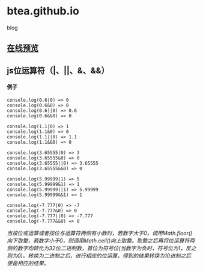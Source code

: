 # btea.github.io
blog
## [在线预览](https://btea.github.io/)
## js位运算符（|、||、&、&&）
#### 例子
 `console.log(0.6|0) => 0`     
 `console.log(0.6&0) => 0`     
 `console.log(0.6||0) => 0.6`     
 `console.log(0.6&&0) => 0`
 
 `console.log(1.1|0) => 1`  
 `console.log(1.1&0) => 0`  
 `console.log(1.1||0) => 1.1`  
 `console.log(1.1&&0) => 0`
 
 `console.log(3.65555|0) => 3`  
 `console.log(3.65555&0) => 0`  
 `console.log(3.65555||0) => 3.65555`  
 `console.log(3.65555&&0) => 0`

 `console.log(5.99999|1) => 5`  
 `console.log(5.99999&1) => 1`  
 `console.log(5.99999||1) => 5.99999`  
 `console.log(5.99999&&1) => 1`
 
 `console.log(-7.777|0) => -7`  
 `console.log(-7.777&0) => 0`  
 `console.log(-7.777||0) => -7.777`  
 `console.log(-7.777&&0) => 0`
 
 *当按位或运算或者按位与运算符两侧有小数时，若数字大于0，调用Math.floor()向下取整，若数字小于0，则调用Math.ceil()向上取整。取整之后再将位运算符两侧的数字均转化为32位二进制数，首位为符号位(当数字为负时，符号位为1，反之则为0)。转换为二进制之后，进行相应的位运算，得到的结果转换为10进制之后便是相应的结果。*
 
